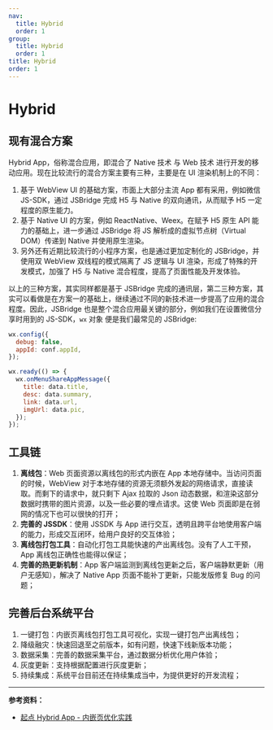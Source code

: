 ```yaml
---
nav:
  title: Hybrid
  order: 1
group:
  title: Hybrid
  order: 1
title: Hybrid
order: 1
---
```


# Hybrid

## 现有混合方案

Hybrid App，俗称混合应用，即混合了 Native 技术 与 Web 技术 进行开发的移动应用。现在比较流行的混合方案主要有三种，主要是在 UI 渲染机制上的不同：

1. 基于 WebView UI 的基础方案，市面上大部分主流 App 都有采用，例如微信 JS-SDK，通过 JSBridge 完成 H5 与 Native 的双向通讯，从而赋予 H5 一定程度的原生能力。
2. 基于 Native UI 的方案，例如 ReactNative、Weex。在赋予 H5 原生 API 能力的基础上，进一步通过 JSBridge 将 JS 解析成的虚拟节点树（Virtual DOM）传递到 Native 并使用原生渲染。
3. 另外还有近期比较流行的小程序方案，也是通过更加定制化的 JSBridge，并使用双 WebView 双线程的模式隔离了 JS 逻辑与 UI 渲染，形成了特殊的开发模式，加强了 H5 与 Native 混合程度，提高了页面性能及开发体验。

以上的三种方案，其实同样都是基于 JSBridge 完成的通讯层，第二三种方案，其实可以看做是在方案一的基础上，继续通过不同的新技术进一步提高了应用的混合程度。因此，JSBridge 也是整个混合应用最关键的部分，例如我们在设置微信分享时用到的 JS-SDK，`wx` 对象 便是我们最常见的 JSBridge:

```js
wx.config({
  debug: false,
  appId: conf.appId,
});

wx.ready(() => {
  wx.onMenuShareAppMessage({
    title: data.title,
    desc: data.summary,
    link: data.url,
    imgUrl: data.pic,
  });
});
```

## 工具链

1. **离线包**：Web 页面资源以离线包的形式内嵌在 App 本地存储中。当访问页面的时候，WebView 对于本地存储的资源无须额外发起的网络请求，直接读取。而剩下的请求中，就只剩下 Ajax 拉取的 Json 动态数据，和渲染这部分数据时携带的图片资源，以及一些必要的埋点请求。这使 Web 页面即是在弱网的情况下也可以很快的打开；
2. **完善的 JSSDK**：使用 JSSDK 与 App 进行交互，透明且跨平台地使用客户端的能力，形成交互闭环，给用户良好的交互体验；
3. **离线包打包工具**：自动化打包工具能快速的产出离线包。没有了人工干预，App 离线包正确性也能得以保证；
4. **完善的热更新机制**：App 客户端监测到离线包更新之后，客户端静默更新（用户无感知），解决了 Native App 页面不能补丁更新，只能发版修复 Bug 的问题；

## 完善后台系统平台

1. 一键打包：内嵌页离线包打包工具可视化，实现一键打包产出离线包；
2. 降级融灾：快速回退至之前版本，如有问题，快速下线新版本功能；
3. 数据采集：完善的数据采集平台，通过数据分析优化用户体验；
4. 灰度更新：支持根据配置进行灰度更新；
5. 持续集成：系统平台目前还在持续集成当中，为提供更好的开发流程；

---

**参考资料：**

- [起点 Hybrid App - 内嵌页优化实践](https://juejin.im/post/6844903624959606792)